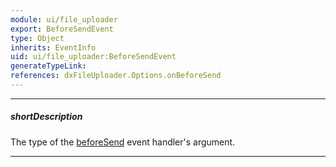 ```yaml
---
module: ui/file_uploader
export: BeforeSendEvent
type: Object
inherits: EventInfo
uid: ui/file_uploader:BeforeSendEvent
generateTypeLink: 
references: dxFileUploader.Options.onBeforeSend
---
```

---
##### shortDescription
The type of the [beforeSend]({basewidgetpath}/Events/#beforeSend) event handler's argument.

---
<!-- Description goes here -->
